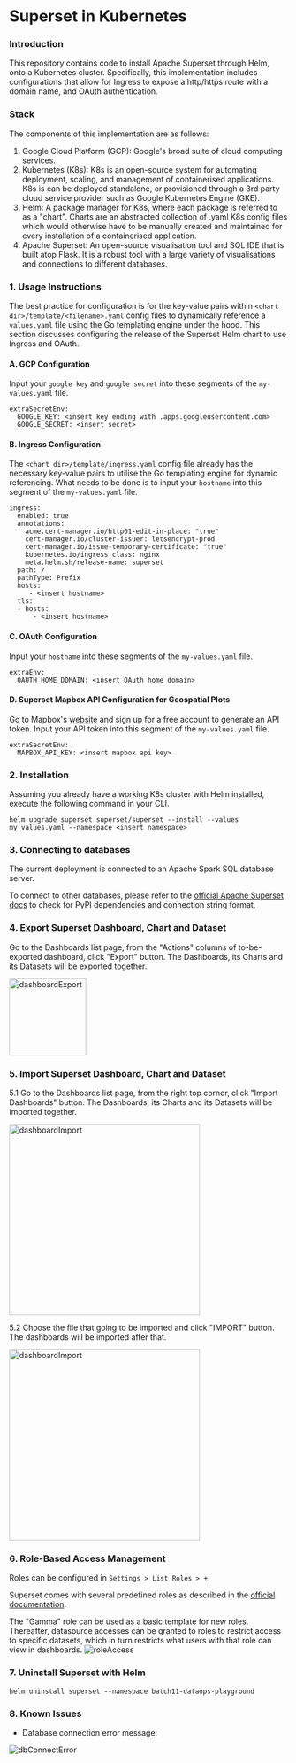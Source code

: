 Superset in Kubernetes
===
### Introduction
This repository contains code to install Apache Superset through Helm, onto a Kubernetes cluster. Specifically, this implementation includes configurations that allow for Ingress to expose a http/https route with a domain name, and OAuth authentication.

### Stack
The components of this implementation are as follows:
1. Google Cloud Platform (GCP): Google's broad suite of cloud computing services.
2. Kubernetes (K8s): K8s is an open-source system for automating deployment, scaling, and management of containerised applications. K8s is can be deployed standalone, or provisioned through a 3rd party cloud service provider such as Google Kubernetes Engine (GKE).
3. Helm: A package manager for K8s, where each package is referred to as a "chart". Charts are an abstracted collection of .yaml K8s config files which would otherwise have to be manually created and maintained for every installation of a containerised application.
4. Apache Superset: An open-source visualisation tool and SQL IDE that is built atop Flask. It is a robust tool with a large variety of visualisations and connections to different databases.

### 1. Usage Instructions
The best practice for configuration is for the key-value pairs within `<chart dir>/template/<filename>.yaml` config files to dynamically reference a `values.yaml` file using the Go templating engine under the hood. This section discusses configuring the release of the Superset Helm chart to use Ingress and OAuth.
#### A. GCP Configuration
Input your `google key` and `google secret` into these segments of the `my-values.yaml` file.
```
extraSecretEnv:
  GOOGLE_KEY: <insert key ending with .apps.googleusercontent.com>
  GOOGLE_SECRET: <insert secret>
```
#### B. Ingress Configuration 
The `<chart dir>/template/ingress.yaml` config file already has the necessary key-value pairs to utilise the Go templating engine for dynamic referencing. What needs to be done is to input your `hostname` into this segment of the `my-values.yaml` file.
```
ingress:
  enabled: true
  annotations:
    acme.cert-manager.io/http01-edit-in-place: "true"
    cert-manager.io/cluster-issuer: letsencrypt-prod
    cert-manager.io/issue-temporary-certificate: "true"
    kubernetes.io/ingress.class: nginx
    meta.helm.sh/release-name: superset
  path: /
  pathType: Prefix
  hosts:
     - <insert hostname>
  tls:
  - hosts:
      - <insert hostname>
```
#### C. OAuth Configuration
Input your `hostname` into these segments of the `my-values.yaml` file.
```
extraEnv:
  OAUTH_HOME_DOMAIN: <insert OAuth home domain>
```
#### D. Superset Mapbox API Configuration for Geospatial Plots
Go to Mapbox's [website](https://www.mapbox.com/) and sign up for a free account to generate an API token. Input your API token into this segment of the `my-values.yaml` file.
```
extraSecretEnv:
  MAPBOX_API_KEY: <insert mapbox api key>
```
### 2. Installation
Assuming you already have a working K8s cluster with Helm installed, execute the following command in your CLI.
```
helm upgrade superset superset/superset --install --values my_values.yaml --namespace <insert namespace>
```

### 3. Connecting to databases
The current deployment is connected to an Apache Spark SQL database server.

To connect to other databases, please refer to the [official Apache Superset docs](https://superset.apache.org/docs/databases/installing-database-drivers) to check for PyPI dependencies and connection string format.

### 4. Export Superset Dashboard, Chart and Dataset
Go to the Dashboards list page, from the "Actions" columns of to-be-exported dashboard, click "Export" button. The Dashboards, its Charts and its Datasets will be exported together.

<img width="139" alt="dashboardExport" src="https://user-images.githubusercontent.com/32504637/211493156-0b8c7f5a-5362-4105-9c9a-39d7a20ec62f.png">

### 5. Import Superset Dashboard, Chart and Dataset
5.1 Go to the Dashboards list page, from the right top cornor, click "Import Dashboards" button. The Dashboards, its Charts and its Datasets will be imported together.

<img width="345" alt="dashboardImport" src="https://user-images.githubusercontent.com/32504637/211493383-7488c379-35f1-466f-998c-565c94371405.png">

5.2 
Choose the file that going to be imported and click "IMPORT" button. The dashboards will be imported after that.

<img width="345" alt="dashboardImport" src="https://user-images.githubusercontent.com/32504637/211493185-b6d78829-6c1e-4364-a157-91839983cfdd.png">

### 6. Role-Based Access Management
Roles can be configured in ```Settings > List Roles > +```.

Superset comes with several predefined roles as described in the [official documentation](https://superset.apache.org/docs/security/).

The "Gamma" role can be used as a basic template for new roles. Thereafter, datasource accesses can be granted to roles to restrict access to specific datasets, which in turn restricts what users with that role can view in dashboards.
![roleAccess](https://user-images.githubusercontent.com/32504637/211493430-7554bd11-e60c-4c4d-a2ad-f8f3561cca28.png)

### 7. Uninstall Superset with Helm
```
helm uninstall superset --namespace batch11-dataops-playground
```

### 8. Known Issues
* Database connection error message:

![dbConnectError](https://user-images.githubusercontent.com/32504637/211493272-3c2abcfb-9a0c-449e-a3dc-b397ecbf4001.png)
